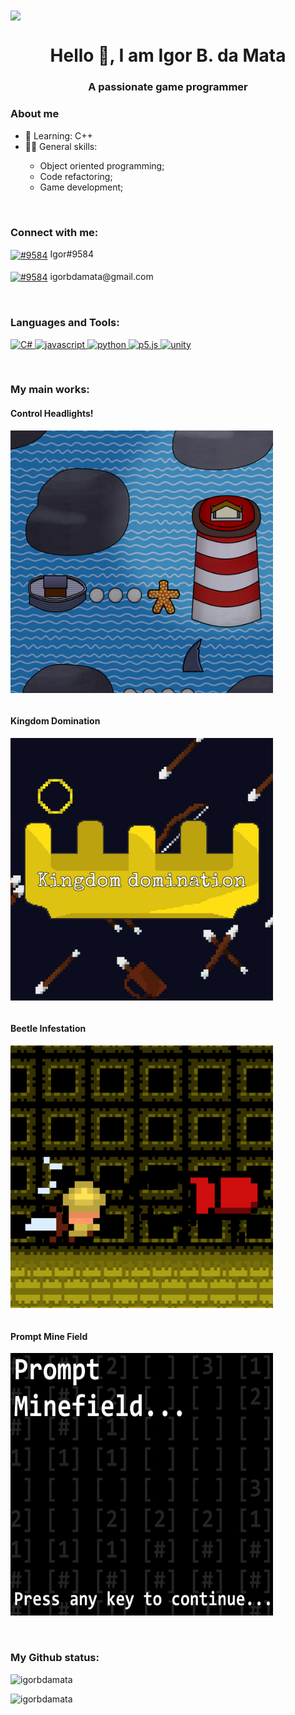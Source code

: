 <img align="center" src="https://github.com/igorbdamata/igorbdamata/blob/main/banner.gif"/>

<h1 align="center">Hello 👋, I am Igor B. da Mata</h1>
<h3 align="center">A passionate game programmer</h3>


<h3 align="left">About me</h3>
<ul>
<li> 🌱 Learning: C++</li>
<li> 👨‍💻 General skills:</li><ul>
<li> Object oriented programming;</li>
<li> Code refactoring;</li>
<li> Game development;</li>
</ul>
</ul>

<br>

<h3 align="left">Connect with me:</h3>
<p align="left">
    <a href="discordapp.com/users/Igor#9584" target="blank"><img align="center"
            src="https://img.shields.io/badge/Discord-%235865F2.svg?style=for-the-badge&logo=discord&logoColor=white"
            alt="#9584"/></a>  Igor#9584
    <br>
    <br>
    <a href="https://mail.google.com/" target="blank"><img align="center"
            src="https://img.shields.io/badge/Gmail-D14836?style=for-the-badge&logo=gmail&logoColor=white" alt="#9584" /></a>  igorbdamata@gmail.com
</p>

<br>

<h3 align="left">Languages and Tools:</h3>
<p align="left"> <a href="https://dotnet.microsoft.com/en-us/languages/csharp" target="_blank" rel="noreferrer"> <img
            src="https://img.shields.io/badge/c%23-%23239120.svg?style=for-the-badge&logo=c-sharp&logoColor=white"
            alt="C#" />
        <a href="https://www.javascript.com/" target="_blank" rel="noreferrer"><img
                src="https://img.shields.io/badge/javascript-%23323330.svg?style=for-the-badge&logo=javascript&logoColor=%23F7DF1E"
                alt="javascript" /> </a> <a href="https://www.python.org" target="_blank" rel="noreferrer"> <img
                src="https://img.shields.io/badge/python-3670A0?style=for-the-badge&logo=python&logoColor=ffdd54"
                alt="python" /> </a> </a><a href="https://p5js.org/" target="_blank" rel="noreferrer"><img
            src="https://img.shields.io/badge/p5.js-ED225D?style=for-the-badge&logo=p5.js&logoColor=FFFFFF"
            alt="p5.js" /> </a><a href="https://unity.com/" target="_blank" rel="noreferrer">
        <img src="https://img.shields.io/badge/unity-%23000000.svg?style=for-the-badge&logo=unity&logoColor=white"
            alt="unity" /> </a>
</p>
<br>

<h3 align="left">My main works:</h3>

<h4 align="left">Control Headlights!</h4> 
<a href="https://store.steampowered.com/app/1799060/Control_Headlights/" target="_blank" rel="noreferrer">
    <img align="middle" src="https://raw.githubusercontent.com/igorbdamata/igorbdamata/main/ControlHeadlights.png"
        alt="" width="420" height="420">

</a>

<br>
<br>

<h4 align="left">Kingdom Domination</h4>
<a href="https://ludos-aurum.itch.io/kingdom-domination" target="_blank" rel="noreferrer">
    <img align="middle" src="https://raw.githubusercontent.com/igorbdamata/igorbdamata/main/KingdomDomination.jpg"
        alt="" width="420" height="420">
</a>

<br>
<br>

<h4 align="left">Beetle Infestation</h4>
<a href="https://ludos-aurum.itch.io/beetle-infestation" target="_blank" rel="noreferrer">
    <img align="middle" src="https://raw.githubusercontent.com/igorbdamata/igorbdamata/main/BeetleInfestation.png"
        alt="" width="420" height="420">
</a>

<br>
<br>

<h4 align="left">Prompt Mine Field</h4>
<a href="https://igorbdamata.itch.io/prompt-mine-camp" target="_blank" rel="noreferrer">
    <img align="middle" src="https://raw.githubusercontent.com/igorbdamata/igorbdamata/main/PromptMineFieldLogo.jpg"
        alt="" width="420" height="420">
</a>

<br>
<br>
<br>

<h3>My Github status:</h3>

<p><img align="left"
        src="https://github-readme-stats.vercel.app/api/top-langs?username=igorbdamata&show_icons=true&locale=en&layout=compact&hide=shader,hlsl,cginc"
        alt="igorbdamata" /></p>
<br>
<p>
<img align="left" src="https://github-readme-streak-stats.herokuapp.com/?user=igorbdamata&" alt="igorbdamata" width= "470" height= "185"/>
</p>
